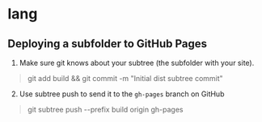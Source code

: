 # lang

## Deploying a subfolder to GitHub Pages

1. Make sure git knows about your subtree (the subfolder with your site).
  > git add build && git commit -m "Initial dist subtree commit"

2. Use subtree push to send it to the `gh-pages` branch on GitHub
  > git subtree push --prefix build origin gh-pages
